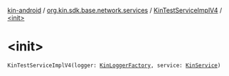[kin-android](../../index.md) / [org.kin.sdk.base.network.services](../index.md) / [KinTestServiceImplV4](index.md) / [&lt;init&gt;](./-init-.md)

# &lt;init&gt;

`KinTestServiceImplV4(logger: `[`KinLoggerFactory`](../../org.kin.sdk.base.tools/-kin-logger-factory/index.md)`, service: `[`KinService`](../-kin-service/index.md)`)`